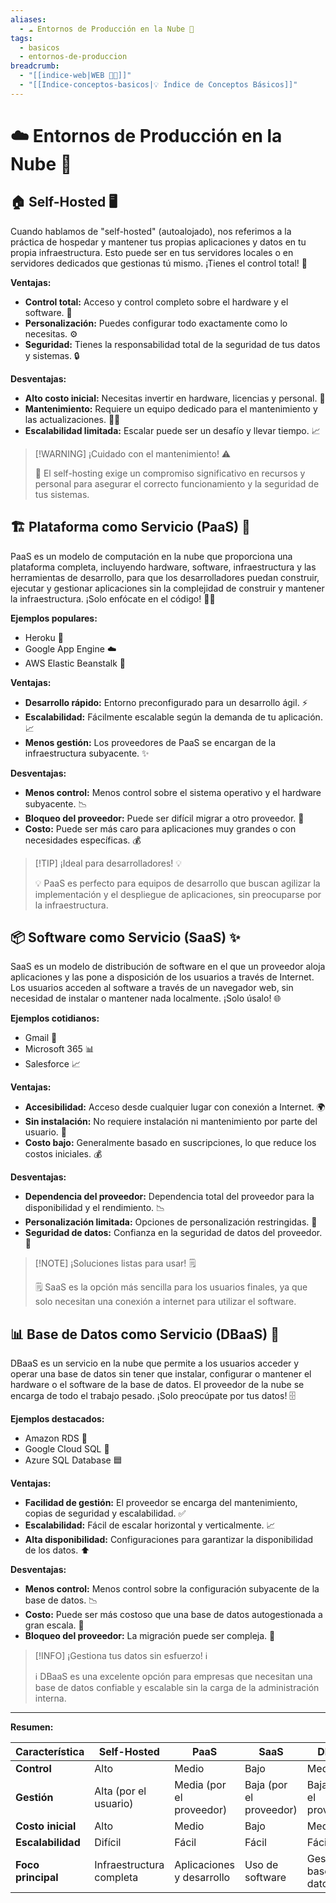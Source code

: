 ```yaml
---
aliases:
  - ☁️ Entornos de Producción en la Nube 🚀
tags:
  - basicos
  - entornos-de-produccion
breadcrumb:
  - "[[indice-web|WEB 🔗📝]]"
  - "[[Indice-conceptos-basicos|💡 Índice de Conceptos Básicos]]"
---
```

# ☁️ Entornos de Producción en la Nube 🚀
## 🏠 Self-Hosted 🖥️

Cuando hablamos de "self-hosted" (autoalojado), nos referimos a la práctica de hospedar y mantener tus propias aplicaciones y datos en tu propia infraestructura. Esto puede ser en tus servidores locales o en servidores dedicados que gestionas tú mismo. ¡Tienes el control total! 💪

**Ventajas:**

- **Control total:** Acceso y control completo sobre el hardware y el software. 🔑
- **Personalización:** Puedes configurar todo exactamente como lo necesitas. ⚙️
- **Seguridad:** Tienes la responsabilidad total de la seguridad de tus datos y sistemas. 🔒

**Desventajas:**

- **Alto costo inicial:** Necesitas invertir en hardware, licencias y personal. 💸
- **Mantenimiento:** Requiere un equipo dedicado para el mantenimiento y las actualizaciones. 👨‍🔧
- **Escalabilidad limitada:** Escalar puede ser un desafío y llevar tiempo. 📈

> [!WARNING] ¡Cuidado con el mantenimiento! ⚠️
> 
> 🛑 El self-hosting exige un compromiso significativo en recursos y personal para asegurar el correcto funcionamiento y la seguridad de tus sistemas.

## 🏗️ Plataforma como Servicio (PaaS) 🚀

PaaS es un modelo de computación en la nube que proporciona una plataforma completa, incluyendo hardware, software, infraestructura y las herramientas de desarrollo, para que los desarrolladores puedan construir, ejecutar y gestionar aplicaciones sin la complejidad de construir y mantener la infraestructura. ¡Solo enfócate en el código! 🧑‍💻

**Ejemplos populares:**

- Heroku 💜
- Google App Engine ☁️
- AWS Elastic Beanstalk 🍃

**Ventajas:**

- **Desarrollo rápido:** Entorno preconfigurado para un desarrollo ágil. ⚡
- **Escalabilidad:** Fácilmente escalable según la demanda de tu aplicación. 📈
- **Menos gestión:** Los proveedores de PaaS se encargan de la infraestructura subyacente. ✨

**Desventajas:**

- **Menos control:** Menos control sobre el sistema operativo y el hardware subyacente. 📉
- **Bloqueo del proveedor:** Puede ser difícil migrar a otro proveedor. 🔗
- **Costo:** Puede ser más caro para aplicaciones muy grandes o con necesidades específicas. 💰

> [!TIP] ¡Ideal para desarrolladores! 💡
> 
> 💡 PaaS es perfecto para equipos de desarrollo que buscan agilizar la implementación y el despliegue de aplicaciones, sin preocuparse por la infraestructura.

## 📦 Software como Servicio (SaaS) ✨

SaaS es un modelo de distribución de software en el que un proveedor aloja aplicaciones y las pone a disposición de los usuarios a través de Internet. Los usuarios acceden al software a través de un navegador web, sin necesidad de instalar o mantener nada localmente. ¡Solo úsalo! 🌐

**Ejemplos cotidianos:**

- Gmail 📧
- Microsoft 365 📊
- Salesforce 📈

**Ventajas:**

- **Accesibilidad:** Acceso desde cualquier lugar con conexión a Internet. 🌍
- **Sin instalación:** No requiere instalación ni mantenimiento por parte del usuario. 🚫
- **Costo bajo:** Generalmente basado en suscripciones, lo que reduce los costos iniciales. 💰

**Desventajas:**

- **Dependencia del proveedor:** Dependencia total del proveedor para la disponibilidad y el rendimiento. 📉
- **Personalización limitada:** Opciones de personalización restringidas. 🎨
- **Seguridad de datos:** Confianza en la seguridad de datos del proveedor. 🔐

> [!NOTE] ¡Soluciones listas para usar! 🗒️
> 
> 🗒️ SaaS es la opción más sencilla para los usuarios finales, ya que solo necesitan una conexión a internet para utilizar el software.

## 📊 Base de Datos como Servicio (DBaaS) 💾

DBaaS es un servicio en la nube que permite a los usuarios acceder y operar una base de datos sin tener que instalar, configurar o mantener el hardware o el software de la base de datos. El proveedor de la nube se encarga de todo el trabajo pesado. ¡Solo preocúpate por tus datos! 🗄️

**Ejemplos destacados:**

- Amazon RDS 🐘
- Google Cloud SQL 🐬
- Azure SQL Database 🟦

**Ventajas:**

- **Facilidad de gestión:** El proveedor se encarga del mantenimiento, copias de seguridad y escalabilidad. ✅
- **Escalabilidad:** Fácil de escalar horizontal y verticalmente. 📈
- **Alta disponibilidad:** Configuraciones para garantizar la disponibilidad de los datos. ⬆️

**Desventajas:**

- **Menos control:** Menos control sobre la configuración subyacente de la base de datos. 📉
- **Costo:** Puede ser más costoso que una base de datos autogestionada a gran escala. 💸
- **Bloqueo del proveedor:** La migración puede ser compleja. 🔗

> [!INFO] ¡Gestiona tus datos sin esfuerzo! ℹ️
> 
> ℹ️ DBaaS es una excelente opción para empresas que necesitan una base de datos confiable y escalable sin la carga de la administración interna.

---

**Resumen:**

| **Característica** | **Self-Hosted**          | **PaaS**                  | **SaaS**                | **DBaaS**                 |
| ------------------ | ------------------------ | ------------------------- | ----------------------- | ------------------------- |
| **Control**        | Alto                     | Medio                     | Bajo                    | Medio                     |
| **Gestión**        | Alta (por el usuario)    | Media (por el proveedor)  | Baja (por el proveedor) | Baja (por el proveedor)   |
| **Costo inicial**  | Alto                     | Medio                     | Bajo                    | Medio                     |
| **Escalabilidad**  | Difícil                  | Fácil                     | Fácil                   | Fácil                     |
| **Foco principal** | Infraestructura completa | Aplicaciones y desarrollo | Uso de software         | Gestión de bases de datos |
